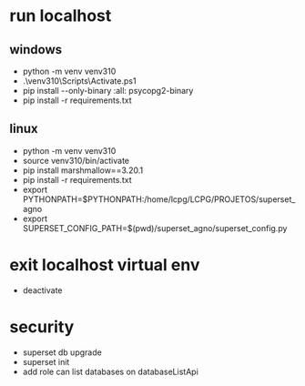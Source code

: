 # run localhost
## windows
- python -m venv venv310
- .\venv310\Scripts\Activate.ps1
- pip install --only-binary :all: psycopg2-binary
- pip install -r requirements.txt

## linux 
- python -m venv venv310
- source venv310/bin/activate
- pip install marshmallow==3.20.1
- pip install -r requirements.txt
- export PYTHONPATH=$PYTHONPATH:/home/lcpg/LCPG/PROJETOS/superset_agno
- export SUPERSET_CONFIG_PATH=$(pwd)/superset_agno/superset_config.py
# exit localhost virtual env
- deactivate


# security
- superset db upgrade
- superset init
- add role can list databases on databaseListApi
